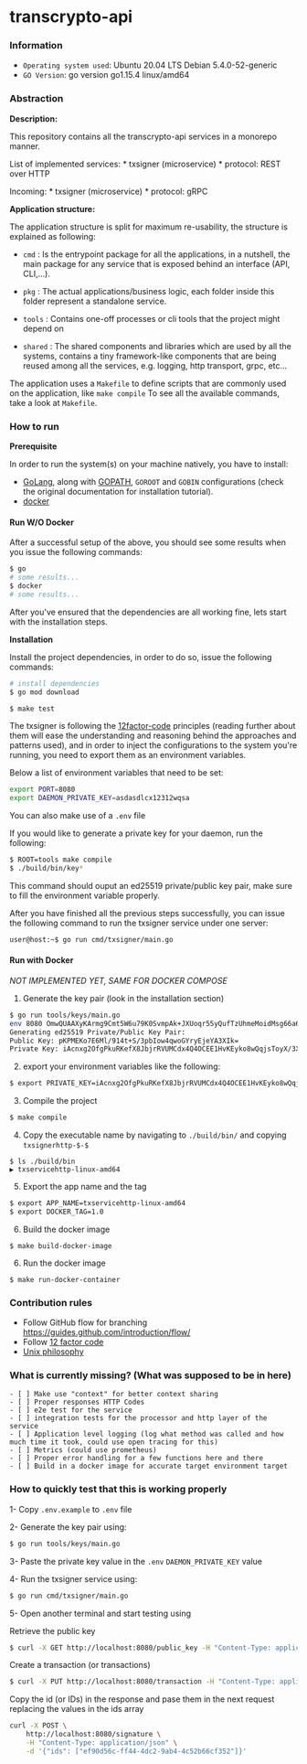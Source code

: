 # transcrypto-api

### Information

- `Operating system used`: Ubuntu 20.04 LTS Debian 5.4.0-52-generic
- `GO Version`: go version go1.15.4 linux/amd64

### Abstraction

**Description:**

This repository contains all the transcrypto-api services in a monorepo manner.

List of implemented services:
    * txsigner (microservice)
        * protocol: REST over HTTP

Incoming:
    * txsigner (microservice)
        * protocol: gRPC

**Application structure:**

The application structure is split for maximum re-usability, the structure is
explained as following:

- `cmd` : Is the entrypoint package for all the applications, in a nutshell, the
main package for any service that is exposed behind an interface (API, CLI,...).

- `pkg` : The actual applications/business logic, each folder inside this folder
represent a standalone service.

- `tools` : Contains one-off processes or cli tools that the project might depend on

- `shared` : The shared components and libraries which are used by all the
systems, contains a tiny framework-like components that are being reused among all the services, e.g.
logging, http transport, grpc, etc...

The application uses a `Makefile` to define scripts that are commonly used on the application, like `make compile`  To see all the available commands, take a look at `Makefile`.

### How to run

**Prerequisite**

In order to run the system(s) on your machine natively, you have to install:
- [GoLang](https://golang.org/dl/), along with [GOPATH](https://github.com/golang/go/wiki/SettingGOPATH), `GOROOT` and `GOBIN` configurations
(check the original documentation for installation tutorial).
- [docker](https://www.docker.com/get-started)
<!-- - [docker-compose](https://docs.docker.com/compose/install/) -->

#### Run W/O Docker

After a successful setup of the above, you should see some results when you
issue the following commands:

```bash
$ go
# some results...
$ docker
# some results...
```

After you've ensured that the dependencies are all working fine, lets start
with the installation steps.

**Installation**

Install the project dependencies, in order to do so, issue the following commands:
```bash
# install dependencies
$ go mod download
```

```bash
$ make test
```

The txsigner is following the [12factor-code](https://12factor.net/) principles
(reading further about them will ease the understanding and reasoning behind the
approaches and patterns used), and in order to inject the configurations to the
system you're running, you need to export them as an environment variables.

Below a list of environment variables that need to be set:
```bash
export PORT=8080 
export DAEMON_PRIVATE_KEY=asdasdlcx12312wqsa
```

You can also make use of a `.env` file

If you would like to generate a private key for your daemon, run the following:
```bash
$ ROOT=tools make compile
$ ./build/bin/key*
```

This command should ouput an ed25519 private/public key pair, make sure to fill the environment variable properly.

After you have finished all the previous steps successfully, you can issue the
following command to run the txsigner service under one server:
```bash
user@host:~$ go run cmd/txsigner/main.go
```

#### Run with Docker

*NOT IMPLEMENTED YET, SAME FOR DOCKER COMPOSE*

1. Generate the key pair (look in the installation section)

```bash
$ go run tools/keys/main.go 
env 8080 OmwQUAAXyKArmg9Cmt5W6u79K0SvmpAk+JXUoqr55yQufTzUhmeMoidMsg66a6PfJGrfRW85Tmab0jAGB4aJew==
Generating ed25519 Private/Public Key Pair:
Public Key: pKPMEKo7E6Ml/914t+S/3pbIow4qwoGYryEjeYA3XIk=
Private Key: iAcnxg2OfgPkuRKefX8JbjrRVUMCdx4Q4OCEE1HvKEyko8wQqjsToyX/3Xi35L/elsijDirCgZivISN5gDdciQ==
```

2. export your environment variables like the following:
```bash
$ export PRIVATE_KEY=iAcnxg2OfgPkuRKefX8JbjrRVUMCdx4Q4OCEE1HvKEyko8wQqjsToyX/3Xi35L/elsijDirCgZivISN5gDdciQ==
```

3. Compile the project
```bash
$ make compile
```

4. Copy the executable name by navigating to `./build/bin/` and copying `txsignerhttp-$-$`
```
$ ls ./build/bin
▶ txservicehttp-linux-amd64
```

5. Export the app name and the tag
```bash
$ export APP_NAME=txservicehttp-linux-amd64
$ export DOCKER_TAG=1.0
```

6. Build the docker image
```
$ make build-docker-image
```

6. Run the docker image
```
$ make run-docker-container
```

### Contribution rules

- Follow GitHub flow for branching https://guides.github.com/introduction/flow/
- Follow [12 factor code](https://12factor.net/)
- [Unix philosophy](https://en.wikipedia.org/wiki/Unix_philosophy)

### What is currently missing? (What was supposed to be in here)
    - [ ] Make use "context" for better context sharing
    - [ ] Proper responses HTTP Codes
    - [ ] e2e test for the service
    - [ ] integration tests for the processor and http layer of the service
    - [ ] Application level logging (log what method was called and how much time it took, could use open tracing for this)
    - [ ] Metrics (could use prometheus)
    - [ ] Proper error handling for a few functions here and there
    - [ ] Build in a docker image for accurate target environment target

### How to quickly test that this is working properly

1- Copy `.env.example` to `.env` file

2- Generate the key pair using:
```bash
$ go run tools/keys/main.go
```

3- Paste the private key value in the `.env` `DAEMON_PRIVATE_KEY` value

4- Run the txsigner service using:
```bash
$ go run cmd/txsigner/main.go
```

5- Open another terminal and start testing using

Retrieve the public key
```bash
$ curl -X GET http://localhost:8080/public_key -H "Content-Type: application/json" -d '{}'  
```

Create a transaction (or transactions)
```bash
$ curl -X PUT http://localhost:8080/transaction -H "Content-Type: application/json" -d '{ "tx": ["/+BBAgM="]} 
```

Copy the id (or IDs) in the response and pase them in the next request replacing the values in the ids array
```bash
curl -X POST \
    http://localhost:8080/signature \
    -H "Content-Type: application/json" \
    -d '{"ids": ["ef90d56c-ff44-4dc2-9ab4-4c52b66cf352"]}'
```

